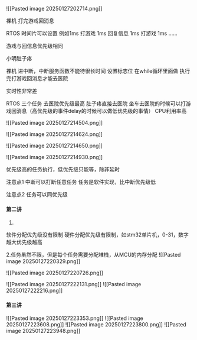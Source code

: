 ![[Pasted image 20250127202714.png]]

裸机
打完游戏回消息

RTOS
时间片可以设置 例如1ms
打游戏 1ms
回复信息 1ms
打游戏 1ms
......

游戏与回信息优先级相同


小明肚子疼

裸机
进中断，中断服务函数不能待很长时间
设置标志位
在while循环里面做
执行完打游戏回消息才能去医院

实时性非常差


RTOS
三个任务
去医院优先级最高
肚子疼直接去医院
坐车去医院的时候可以打游戏回消息（高优先级的事件delay的时候可以做低优先级的事情）
CPU利用率高

![[Pasted image 20250127214504.png]]

![[Pasted image 20250127214624.png]]

![[Pasted image 20250127214650.png]]

![[Pasted image 20250127214930.png]]

优先级高的任务执行，低优先级只能等，除非延时

注意点1
中断可以打断任意任务
任务是软件实现，比中断优先级低

注意点2
任务可以同优先级



#### 第二讲

1.
软件分配优先级没有限制
硬件分配优先级有限制，如stm32单片机，0-31，数字越大优先级越高

2.任务虽然不限，但是每个任务需要分配堆栈，从MCU的内存分配
![[Pasted image 20250127220329.png]]

![[Pasted image 20250127220726.png]]

![[Pasted image 20250127222131.png]]
![[Pasted image 20250127222216.png]]


#### 第三讲
![[Pasted image 20250127223353.png]]
![[Pasted image 20250127223608.png]]
![[Pasted image 20250127223800.png]]
![[Pasted image 20250127223948.png]]